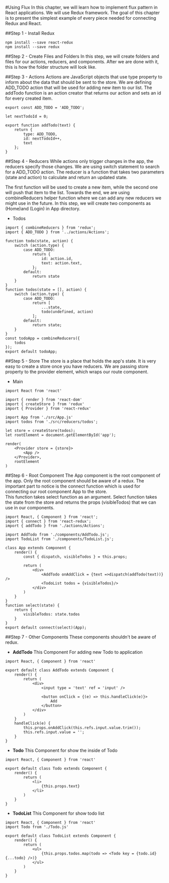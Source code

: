 #Using Flux
In this chapter, we will learn how to implement flux pattern in React applications. 
We will use Redux framework. The goal of this chapter is to present the simplest example of every piece needed for connecting Redux and React.

##Step 1 - Install Redux
```
npm install --save react-redux
npm install --save redux
```
##Step 2 - Create Files and Folders
In this step, we will create folders and files for our actions, reducers, and components. 
After we are done with it, this is how the folder structure will look like.

##Step 3 - Actions
Actions are JavaScript objects that use type property to inform about the data that should be sent to the store. 
We are defining ADD_TODO action that will be used for adding new item to our list. 
The addTodo function is an action creator that returns our action and sets an id for every created item.

```
export const ADD_TODO = 'ADD_TODO';

let nextTodoId = 0;

export function addTodo(text) {
    return {
        type: ADD_TODO,
        id: nextTodoId++,
        text
    };
}
```
##Step 4 - Reducers
While actions only trigger changes in the app, the reducers specify those changes. We are using switch statement to search for a ADD_TODO action. 
The reducer is a function that takes two parameters (state and action) to calculate and return an updated state.

The first function will be used to create a new item, while the second one will push that item to the list. Towards the end, we are using combineReducers helper function where we can add any new reducers we might use in the future.
In this step, we will create two components as (Home)and (Login) in App directory. 

- Todos
```
import { combineReducers } from 'redux';
import { ADD_TODO } from '../actions/Actions';

function todo(state, action) {
    switch (action.type) {
        case ADD_TODO:
            return {
                id: action.id,
                text: action.text,
            };
        default:
            return state
    }
}
function todos(state = [], action) {
    switch (action.type) {
        case ADD_TODO:
            return [
                ...state,
                todo(undefined, action)
            ];
        default:
            return state;
    }
}
const todoApp = combineReducers({
    todos
});
export default todoApp;
```
##Step 5 - Store
The store is a place that holds the app's state. It is very easy to create a store once you have reducers. 
We are passing store property to the provider element, which wraps our route component.
- Main
```
import React from 'react'

import { render } from 'react-dom'
import { createStore } from 'redux'
import { Provider } from 'react-redux'

import App from './src/App.js'
import todos from './src/reducers/todos';

let store = createStore(todos);
let rootElement = document.getElementById('app');

render(
    <Provider store = {store}>
        <App />
    </Provider>,
    rootElement
)
```

##Step 6 - Root Component
The App component is the root component of the app. Only the root component should be aware of a redux. 
The important part to notice is the connect function which is used for connecting our root component App to the store.  
This function takes select function as an argument. 
Select function takes the state from the store and returns the props (visibleTodos) that we can use in our components.
```
import React, { Component } from 'react';
import { connect } from 'react-redux';
import { addTodo } from './actions/Actions';

import AddTodo from './components/AddTodo.js';
import TodoList from './components/TodoList.js';

class App extends Component {
    render() {
        const { dispatch, visibleTodos } = this.props;

        return (
            <div>
                <AddTodo onAddClick = {text =>dispatch(addTodo(text))} />
                <TodoList todos = {visibleTodos}/>
            </div>
        )
    }
}
function select(state) {
    return {
        visibleTodos: state.todos
    }
}
export default connect(select)(App);
```
##Step 7 - Other Components
These components shouldn't be aware of redux. 

- **AddTodo**
This Component For adding new Todo to application
```
import React, { Component } from 'react'

export default class AddTodo extends Component {
    render() {
        return (
            <div>
                <input type = 'text' ref = 'input' />

                <button onClick = {(e) => this.handleClick(e)}>
                    Add
                </button>
            </div>
        )
    }
    handleClick(e) {
        this.props.onAddClick(this.refs.input.value.trim());
        this.refs.input.value = '';
    }
}
```
- **Todo**
This Component for show the inside of Todo
```
import React, { Component } from 'react'

export default class Todo extends Component {
    render() {
        return (
            <li>
                {this.props.text}
            </li>
        )
    }
}
```

- **TodoList**
This Component for show todo list
```
import React, { Component } from 'react'
import Todo from './Todo.js'

export default class TodoList extends Component {
    render() {
        return (
            <ul>
                {this.props.todos.map(todo => <Todo key = {todo.id} {...todo} />)}
            </ul>
        )
    }
}
```
